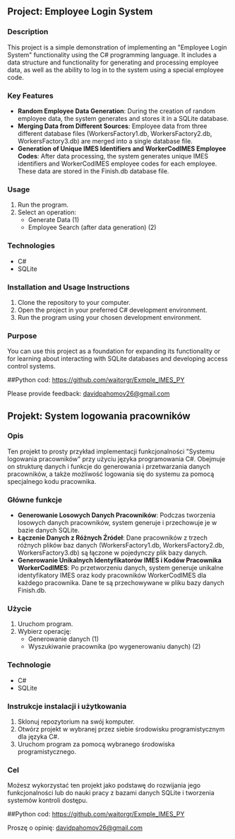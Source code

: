 ## Project: Employee Login System

### Description

This project is a simple demonstration of implementing an "Employee Login System" functionality using the C# programming language. It includes a data structure and functionality for generating and processing employee data, as well as the ability to log in to the system using a special employee code.

### Key Features

- **Random Employee Data Generation**: During the creation of random employee data, the system generates and stores it in a SQLite database.
- **Merging Data from Different Sources**: Employee data from three different database files (WorkersFactory1.db, WorkersFactory2.db, WorkersFactory3.db) are merged into a single database file.
- **Generation of Unique IMES Identifiers and WorkerCodIMES Employee Codes**: After data processing, the system generates unique IMES identifiers and WorkerCodIMES employee codes for each employee. These data are stored in the Finish.db database file.

### Usage

1. Run the program.
2. Select an operation:
   - Generate Data (1)
   - Employee Search (after data generation) (2)

### Technologies

- C#
- SQLite

### Installation and Usage Instructions

1. Clone the repository to your computer.
2. Open the project in your preferred C# development environment.
3. Run the program using your chosen development environment.

### Purpose

You can use this project as a foundation for expanding its functionality or for learning about interacting with SQLite databases and developing access control systems.

##Python cod: https://github.com/waitorgr/Exmple_IMES_PY

Please provide feedback: davidpahomov26@gmail.com

## Projekt: System logowania pracowników

### Opis

Ten projekt to prosty przykład implementacji funkcjonalności "Systemu logowania pracowników" przy użyciu języka programowania C#. Obejmuje on strukturę danych i funkcje do generowania i przetwarzania danych pracowników, a także możliwość logowania się do systemu za pomocą specjalnego kodu pracownika.



### Główne funkcje

- **Generowanie Losowych Danych Pracowników**: Podczas tworzenia losowych danych pracowników, system generuje i przechowuje je w bazie danych SQLite.
- **Łączenie Danych z Różnych Źródeł**: Dane pracowników z trzech różnych plików baz danych (WorkersFactory1.db, WorkersFactory2.db, WorkersFactory3.db) są łączone w pojedynczy plik bazy danych.
- **Generowanie Unikalnych Identyfikatorów IMES i Kodów Pracownika WorkerCodIMES**: Po przetworzeniu danych, system generuje unikalne identyfikatory IMES oraz kody pracowników WorkerCodIMES dla każdego pracownika. Dane te są przechowywane w pliku bazy danych Finish.db.

### Użycie

1. Uruchom program.
2. Wybierz operację:
   - Generowanie danych (1)
   - Wyszukiwanie pracownika (po wygenerowaniu danych) (2)

### Technologie

- C#
- SQLite

### Instrukcje instalacji i użytkowania

1. Sklonuj repozytorium na swój komputer.
2. Otwórz projekt w wybranej przez siebie środowisku programistycznym dla języka C#.
3. Uruchom program za pomocą wybranego środowiska programistycznego.

### Cel

Możesz wykorzystać ten projekt jako podstawę do rozwijania jego funkcjonalności lub do nauki pracy z bazami danych SQLite i tworzenia systemów kontroli dostępu.


##Python cod: https://github.com/waitorgr/Exmple_IMES_PY

Proszę o opinię: davidpahomov26@gmail.com
